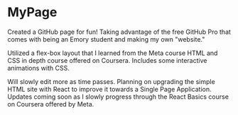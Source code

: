 # MyPage
Created a GitHub page for fun! Taking advantage of the free GitHub Pro that comes with being an Emory student and making my own "website."

Utilized a flex-box layout that I learned from the Meta course HTML and CSS in depth course offered on Coursera. Includes some interactive animations with CSS. 

Will slowly edit more as time passes. Planning on upgrading the simple HTML site with React to improve it towards a Single Page Application. Updates coming soon as I slowly progress through the React Basics course on Coursera offered by Meta.
